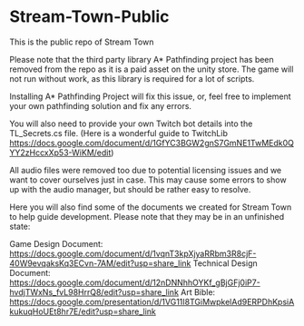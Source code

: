 # Stream-Town-Public
This is the public repo of Stream Town

Please note that the third party library A* Pathfinding project has been removed from the repo as it is a paid asset on the unity store.
The game will not run without work, as this library is required for a lot of scripts.

Installing A* Pathfinding Project will fix this issue, or, feel free to implement your own pathfinding solution and fix any errors.

You will also need to provide your own Twitch bot details into the TL_Secrets.cs file. (Here is a wonderful guide to TwitchLib https://docs.google.com/document/d/1GfYC3BGW2gnS7GmNE1TwMEdk0QYY2zHccxXp53-WiKM/edit)

All audio files were removed too due to potential licensing issues and we want to cover ourselves just in case. This may cause some errors to show up with the audio manager, but should be rather easy to resolve.

Here you will also find some of the documents we created for Stream Town to help guide development.
Please note that they may be in an unfinished state:

Game Design Document: https://docs.google.com/document/d/1vqnT3kpXjyaRRbm3R8cjF-40W9evqaksKq3ECvn-7AM/edit?usp=share_link
Technical Design Document: https://docs.google.com/document/d/12nDNNhhOYKf_gBjGFj0iP7-hvdjTWxNs_fvL98HrrQ8/edit?usp=share_link
Art Bible: https://docs.google.com/presentation/d/1VG11I8TGiMwpkelAd9ERPDhKpsiAkukuqHoUEt8hr7E/edit?usp=share_link
